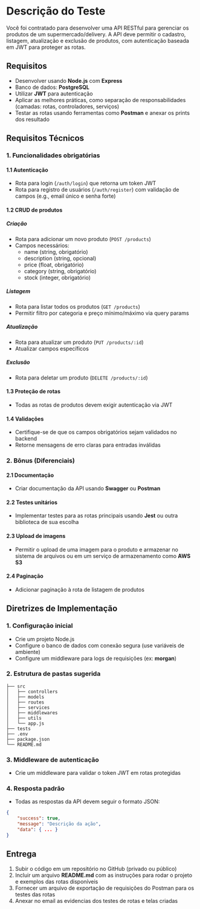 # Descrição do Teste

Você foi contratado para desenvolver uma API RESTful para gerenciar os produtos de um supermercado/delivery. A API deve permitir o cadastro, listagem, atualização e exclusão de produtos, com autenticação baseada em JWT para proteger as rotas.

## Requisitos

- Desenvolver usando **Node.js** com **Express**
- Banco de dados: **PostgreSQL**
- Utilizar **JWT** para autenticação
- Aplicar as melhores práticas, como separação de responsabilidades (camadas: rotas, controladores, serviços)
- Testar as rotas usando ferramentas como **Postman** e anexar os prints dos resultado

## Requisitos Técnicos

### 1. Funcionalidades obrigatórias

#### 1.1 Autenticação

- Rota para login (`/auth/login`) que retorna um token JWT
- Rota para registro de usuários (`/auth/register`) com validação de campos (e.g., email único e senha forte)

#### 1.2 CRUD de produtos

##### Criação
- Rota para adicionar um novo produto (`POST /products`)
- Campos necessários:
  - name (string, obrigatório)
  - description (string, opcional)
  - price (float, obrigatório)
  - category (string, obrigatório)
  - stock (integer, obrigatório)

##### Listagem
- Rota para listar todos os produtos (`GET /products`)
- Permitir filtro por categoria e preço mínimo/máximo via query params

##### Atualização
- Rota para atualizar um produto (`PUT /products/:id`)
- Atualizar campos específicos

##### Exclusão
- Rota para deletar um produto (`DELETE /products/:id`)

#### 1.3 Proteção de rotas
- Todas as rotas de produtos devem exigir autenticação via JWT

#### 1.4 Validações
- Certifique-se de que os campos obrigatórios sejam validados no backend
- Retorne mensagens de erro claras para entradas inválidas

### 2. Bônus (Diferenciais)

#### 2.1 Documentação
- Criar documentação da API usando **Swagger** ou **Postman**

#### 2.2 Testes unitários
- Implementar testes para as rotas principais usando **Jest** ou outra biblioteca de sua escolha

#### 2.3 Upload de imagens
- Permitir o upload de uma imagem para o produto e armazenar no sistema de arquivos ou em um serviço de armazenamento como **AWS S3**

#### 2.4 Paginação
- Adicionar paginação à rota de listagem de produtos

## Diretrizes de Implementação

### 1. Configuração inicial
- Crie um projeto Node.js
- Configure o banco de dados com conexão segura (use variáveis de ambiente)
- Configure um middleware para logs de requisições (ex: **morgan**)

### 2. Estrutura de pastas sugerida

```
├── src
│   ├── controllers
│   ├── models
│   ├── routes
│   ├── services
│   ├── middlewares
│   ├── utils
│   └── app.js
├── tests
├── .env
├── package.json
└── README.md
```

### 3. Middleware de autenticação
- Crie um middleware para validar o token JWT em rotas protegidas

### 4. Resposta padrão
- Todas as respostas da API devem seguir o formato JSON:

```json
{
    "success": true,
    "message": "Descrição da ação",
    "data": { ... }
}
```

## Entrega

1. Subir o código em um repositório no GitHub (privado ou público)
2. Incluir um arquivo **README.md** com as instruções para rodar o projeto e exemplos das rotas disponíveis
3. Fornecer um arquivo de exportação de requisições do Postman para os testes das rotas
4. Anexar no email as evidencias dos testes de rotas e telas criadas
